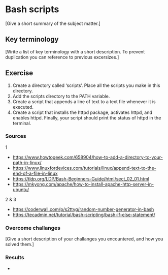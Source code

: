 # Bash scripts
[Give a short summary of the subject matter.]

## Key terminology
[Write a list of key terminology with a short description. To prevent duplication you can reference to previous excersizes.]

## Exercise
1. Create a directory called ‘scripts’. Place all the scripts you make in this directory.
2. Add the scripts directory to the PATH variable.
3. Create a script that appends a line of text to a text file whenever it is executed.
4. Create a script that installs the httpd package, activates httpd, and enables httpd. Finally, your script should print the status of httpd in the terminal.

### Sources
1 
- https://www.howtogeek.com/658904/how-to-add-a-directory-to-your-path-in-linux/
- https://www.linuxfordevices.com/tutorials/linux/append-text-to-the-end-of-a-file-in-linux
- https://tldp.org/LDP/Bash-Beginners-Guide/html/sect_02_01.html
- https://mkyong.com/apache/how-to-install-apache-http-server-in-ubuntu/
 
2 & 3
- https://coderwall.com/p/s2ttyg/random-number-generator-in-bash
- https://tecadmin.net/tutorial/bash-scripting/bash-if-else-statement/

### Overcome challanges
[Give a short description of your challanges you encountered, and how you solved them.]

### Results
- 